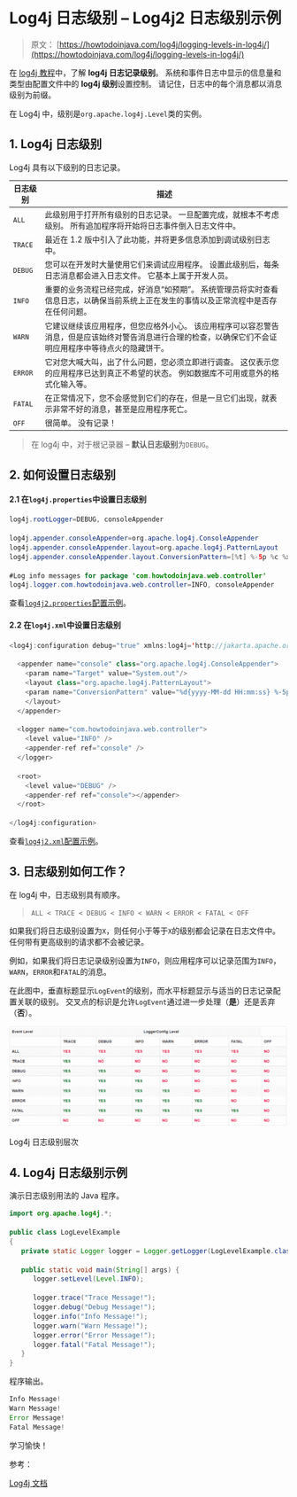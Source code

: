 # Log4j 日志级别 – Log4j2 日志级别示例

> 原文： [https://howtodoinjava.com/log4j/logging-levels-in-log4j/](https://howtodoinjava.com/log4j/logging-levels-in-log4j/)

在 [log4j 教程](https://howtodoinjava.com/log4j/)中，了解 **log4j 日志记录级别**。 系统和事件日志中显示的信息量和类型由配置文件中的 **log4j 级别**设置控制。 请记住，日志中的每个消息都以消息级别为前缀。

在 Log4j 中，级别是`org.apache.log4j.Level`类的实例。

## 1\. Log4j 日志级别

Log4j 具有以下级别的日志记录。

| 日志级别 | 描述 |
| --- | --- |
| `ALL` | 此级别用于打开所有级别的日志记录。 一旦配置完成，就根本不考虑级别。 所有追加程序将开始将日志事件倒入日志文件中。 |
| `TRACE` | 最近在 1.2 版中引入了此功能，并将更多信息添加到调试级别日志中。 |
| `DEBUG` | 您可以在开发时大量使用它们来调试应用程序。 设置此级别后，每条日志消息都会进入日志文件。 它基本上属于开发人员。 |
| `INFO` | 重要的业务流程已经完成，好消息“如预期”。 系统管理员将实时查看信息日志，以确保当前系统上正在发生的事情以及正常流程中是否存在任何问题。 |
| `WARN` | 它建议继续该应用程序，但您应格外小心。 该应用程序可以容忍警告消息，但是应该始终对警告消息进行合理的检查，以确保它们不会证明应用程序中等待点火的隐藏饼干。 |
| `ERROR` | 它对您大喊大叫，出了什么问题，您必须立即进行调查。 这仅表示您的应用程序已达到真正不希望的状态。 例如数据库不可用或意外的格式化输入等。 |
| `FATAL` | 在正常情况下，您不会感觉到它们的存在，但是一旦它们出现，就表示非常不好的消息，甚至是应用程序死亡。 |
| `OFF` | 很简单。 没有记录！ |

> 在 log4j 中，对于根记录器 – **默认日志级别**为`DEBUG`。

## 2\. 如何设置日志级别

#### 2.1 在`log4j.properties`中设置日志级别

```java
log4j.rootLogger=DEBUG, consoleAppender

log4j.appender.consoleAppender=org.apache.log4j.ConsoleAppender
log4j.appender.consoleAppender.layout=org.apache.log4j.PatternLayout
log4j.appender.consoleAppender.layout.ConversionPattern=[%t] %-5p %c %x - %m%n

#Log info messages for package 'com.howtodoinjava.web.controller'
log4j.logger.com.howtodoinjava.web.controller=INFO, consoleAppender

```

查看[`log4j2.properties`配置示例](https://howtodoinjava.com/log4j2/log4j-2-properties-file-configuration-example/)。

#### 2.2 在`log4j.xml`中设置日志级别

```java
<log4j:configuration debug="true" xmlns:log4j='http://jakarta.apache.org/log4j/'>

  <appender name="console" class="org.apache.log4j.ConsoleAppender">
    <param name="Target" value="System.out"/>
    <layout class="org.apache.log4j.PatternLayout">
    <param name="ConversionPattern" value="%d{yyyy-MM-dd HH:mm:ss} %-5p %c{1}:%L - %m%n" />
    </layout>
  </appender>

  <logger name="com.howtodoinjava.web.controller">
	<level value="INFO" />
	<appender-ref ref="console" />
  </logger>

  <root>
  	<level value="DEBUG" />
    <appender-ref ref="console"></appender>
  </root>

</log4j:configuration>

```

查看[`log4j2.xml`配置示例](https://howtodoinjava.com/log4j2/log4j-2-xml-configuration-example/)。

## 3\. 日志级别如何工作？

在 log4j 中，日志级别具有顺序。

> `ALL < TRACE < DEBUG < INFO < WARN < ERROR < FATAL < OFF`

如果我们将日志级别设置为`X`，则任何小于等于`X`的级别都会记录在日志文件中。任何带有更高级别的请求都不会被记录。

例如，如果我们将日志记录级别设置为`INFO`，则应用程序可以记录范围为`INFO`，`WARN`，`ERROR`和`FATAL`的消息。

在此图中，垂直标题显示`LogEvent`的级别，而水平标题显示与适当的日志记录配置关联的级别。 交叉点的标识是允许`LogEvent`通过进一步处理（**是**）还是丢弃（**否**）。

![Log4j Log Levels](img/31a2bd247f68b9def9c310408deaab27.png)

Log4j 日志级别层次



## 4\. Log4j 日志级别示例

演示日志级别用法的 Java 程序。

```java
import org.apache.log4j.*;

public class LogLevelExample 
{
   private static Logger logger = Logger.getLogger(LogLevelExample.class);

   public static void main(String[] args) {
      logger.setLevel(Level.INFO);

      logger.trace("Trace Message!");
      logger.debug("Debug Message!");
      logger.info("Info Message!");
      logger.warn("Warn Message!");
      logger.error("Error Message!");
      logger.fatal("Fatal Message!");
   }
}

```

程序输出。

```java
Info Message!
Warn Message!
Error Message!
Fatal Message!

```

学习愉快！

参考：

[Log4j 文档](https://logging.apache.org/log4j/2.0/manual/architecture.html)